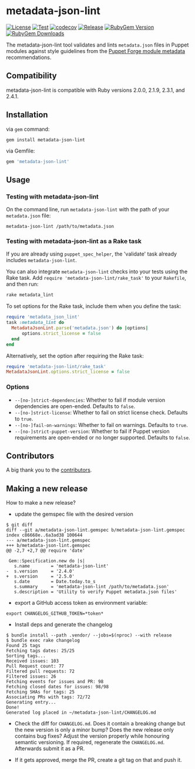 # metadata-json-lint

[![License](https://img.shields.io/github/license/voxpupuli/metadata-json-lint.svg)](https://github.com/voxpupuli/metadata-json-lint/blob/master/LICENSE)
[![Test](https://github.com/voxpupuli/metadata-json-lint/actions/workflows/test.yml/badge.svg)](https://github.com/voxpupuli/metadata-json-lint/actions/workflows/test.yml)
[![codecov](https://codecov.io/gh/voxpupuli/metadata-json-lint/branch/master/graph/badge.svg)](https://codecov.io/gh/voxpupuli/metadata-json-lint)
[![Release](https://github.com/voxpupuli/metadata-json-lint/actions/workflows/release.yml/badge.svg)](https://github.com/voxpupuli/metadata-json-lint/actions/workflows/release.yml)
[![RubyGem Version](https://img.shields.io/gem/v/metadata-json-lint.svg)](https://rubygems.org/gems/metadata-json-lint)
[![RubyGem Downloads](https://img.shields.io/gem/dt/metadata-json-lint.svg)](https://rubygems.org/gems/metadata-json-lint)

The metadata-json-lint tool validates and lints `metadata.json` files in Puppet modules against style guidelines from the [Puppet Forge module metadata](https://docs.puppet.com/puppet/latest/modules_publishing.html#write-a-metadatajson-file) recommendations.

## Compatibility

metadata-json-lint is compatible with Ruby versions 2.0.0, 2.1.9, 2.3.1, and 2.4.1.

## Installation

via `gem` command:
``` shell
gem install metadata-json-lint
```

via Gemfile:
``` ruby
gem 'metadata-json-lint'
```

## Usage

### Testing with metadata-json-lint

On the command line, run `metadata-json-lint` with the path of your `metadata.json` file:

```shell
metadata-json-lint /path/to/metadata.json
```

### Testing with metadata-json-lint as a Rake task

If you are already using `puppet_spec_helper`, the 'validate' task already includes `metadata-json-lint`.

You can also integrate `metadata-json-lint` checks into your tests using the Rake task. Add `require 'metadata-json-lint/rake_task'` to your `Rakefile`, and then run:

```ruby
rake metadata_lint
```

To set options for the Rake task, include them when you define the task:

```ruby
require 'metadata_json_lint'
task :metadata_lint do
  MetadataJsonLint.parse('metadata.json') do |options|
      options.strict_license = false
  end
end
```

Alternatively, set the option after requiring the Rake task:

```ruby
require 'metadata-json-lint/rake_task'
MetadataJsonLint.options.strict_license = false
```

### Options

* `--[no-]strict-dependencies`: Whether to fail if module version dependencies are open-ended. Defaults to `false`.
* `--[no-]strict-license`: Whether to fail on strict license check. Defaults to `true`.
* `--[no-]fail-on-warnings`: Whether to fail on warnings. Defaults to `true`.
* `--[no-]strict-puppet-version`: Whether to fail if Puppet version requirements are open-ended or no longer supported. Defaults to `false`.

## Contributors

A big thank you to the [contributors](https://github.com/voxpupuli/metadata-json-lint/graphs/contributors).

## Making a new release

How to make a new release?

* update the gemspec file with the desired version

```console
$ git diff
diff --git a/metadata-json-lint.gemspec b/metadata-json-lint.gemspec
index c86668e..6a3ad38 100644
--- a/metadata-json-lint.gemspec
+++ b/metadata-json-lint.gemspec
@@ -2,7 +2,7 @@ require 'date'

 Gem::Specification.new do |s|
   s.name        = 'metadata-json-lint'
-  s.version     = '2.4.0'
+  s.version     = '2.5.0'
   s.date        = Date.today.to_s
   s.summary     = 'metadata-json-lint /path/to/metadata.json'
   s.description = 'Utility to verify Puppet metadata.json files'
```

* export a GitHub access token as environment variable:

```console
export CHANGELOG_GITHUB_TOKEN=*token*
```

* Install deps and generate the changelog

```console
$ bundle install --path .vendor/ --jobs=$(nproc) --with release
$ bundle exec rake changelog
Found 25 tags
Fetching tags dates: 25/25
Sorting tags...
Received issues: 103
Pull Request count: 77
Filtered pull requests: 72
Filtered issues: 26
Fetching events for issues and PR: 98
Fetching closed dates for issues: 98/98
Fetching SHAs for tags: 25
Associating PRs with tags: 72/72
Generating entry...
Done!
Generated log placed in ~/metadata-json-lint/CHANGELOG.md
```

* Check the diff for `CHANGELOG.md`. Does it contain a breaking change but the
new version is only a minor bump? Does the new release only contains bug fixes?
Adjust the version properly while honouring semantic versioning. If required,
regenerate the `CHANGELOG.md`. Afterwards submit it as a PR.

* If it gets approved, merge the PR, create a git tag on that and push it.
